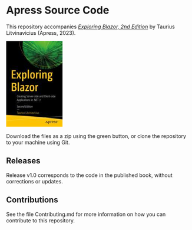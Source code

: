 # Apress Source Code

This repository accompanies [*Exploring Blazor, 2nd Edition*](https://link.springer.com/book/10.1007/978-1-4842-8768-2) by Taurius Litvinavicius (Apress, 2023).

[comment]: #cover
![Cover image](978-1-4842-8767-5.jpg)

Download the files as a zip using the green button, or clone the repository to your machine using Git.

## Releases

Release v1.0 corresponds to the code in the published book, without corrections or updates.

## Contributions

See the file Contributing.md for more information on how you can contribute to this repository.